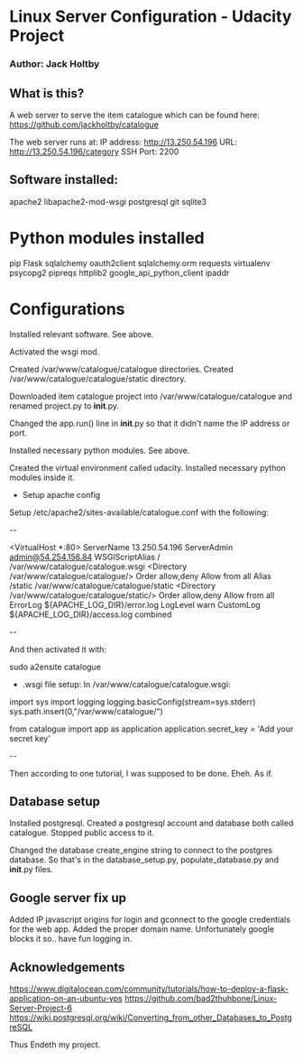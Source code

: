 # Linux Server Configuration - Udacity Project
### Author: Jack Holtby

## What is this?
A web server to serve the item catalogue which can be found here: https://github.com/jackholtby/catalogue

The web server runs at:
IP address: http://13.250.54.196
URL: http://13.250.54.196/category
SSH Port: 2200

## Software installed:
apache2
libapache2-mod-wsgi
postgresql
git
sqlite3

# Python modules installed
pip
Flask
sqlalchemy
oauth2client
sqlalchemy.orm
requests
virtualenv
psycopg2
pipreqs
httplib2
google_api_python_client
ipaddr

# Configurations
Installed relevant software. See above.

Activated the wsgi mod.

Created /var/www/catalogue/catalogue directories.
Created /var/www/catalogue/catalogue/static directory.

Downloaded item catalogue project into /var/www/catalogue/catalogue
and renamed project.py to __init__.py.

Changed the app.run() line in __init__.py so that it didn't name the IP address or port.

Installed necessary python modules. See above.

Created the virtual environment called udacity. Installed necessary python modules inside it.

* Setup apache config

Setup /etc/apache2/sites-available/catalogue.conf with the following:

--

<VirtualHost *:80>
		ServerName 13.250.54.196 
		ServerAdmin admin@54.254.156.84
		WSGIScriptAlias / /var/www/catalogue/catalogue.wsgi
		<Directory /var/www/catalogue/catalogue/>
			Order allow,deny
			Allow from all
		</Directory>
		Alias /static /var/www/catalogue/catalogue/static
		<Directory /var/www/catalogue/catalogue/static/>
			Order allow,deny
			Allow from all
		</Directory>
		ErrorLog ${APACHE_LOG_DIR}/error.log
		LogLevel warn
		CustomLog ${APACHE_LOG_DIR}/access.log combined
</VirtualHost>

-- 

And then activated it with:

sudo a2ensite catalogue

* .wsgi file setup:
In /var/www/catalogue/catalogue.wsgi:

import sys
import logging
logging.basicConfig(stream=sys.stderr)
sys.path.insert(0,"/var/www/catalogue/")

from catalogue import app as application
application.secret_key = 'Add your secret key'

--

Then according to one tutorial, I was supposed to be done. Eheh. As if.

## Database setup
Installed postgresql.
Created a postgresql account and database both called catalogue.
Stopped public access to it.

Changed the database create_engine string to connect to the postgres database.
So that's in the database_setup.py, populate_database.py and __init__.py files.

## Google server fix up
Added IP javascript origins for login and gconnect to the google credentials for the web app.
Added the proper domain name. Unfortunately google blocks it so.. have fun logging in.

## Acknowledgements
https://www.digitalocean.com/community/tutorials/how-to-deploy-a-flask-application-on-an-ubuntu-vps
https://github.com/bad2thuhbone/Linux-Server-Project-6
https://wiki.postgresql.org/wiki/Converting_from_other_Databases_to_PostgreSQL

Thus Endeth my project.
